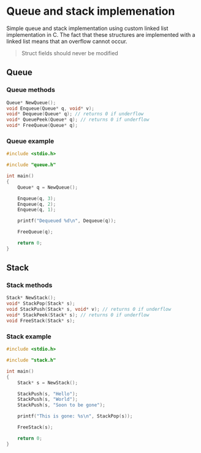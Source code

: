 # Queue and stack implemenation
Simple queue and stack implementation using custom linked list implementation in C. The fact that these structures are implemented with a linked list means that an overflow cannot occur.

> Struct fields should never be modified

## Queue
### Queue methods
```c
Queue* NewQueue();
void Enqueue(Queue* q, void* v);
void* Dequeue(Queue* q); // returns 0 if underflow
void* QueuePeek(Queue* q); // returns 0 if underflow
void* FreeQueue(Queue* q);
```
### Queue example
```c
#include <stdio.h>

#include "queue.h"

int main()
{
    Queue* q = NewQueue();

    Enqueue(q, 3);
    Enqueue(q, 2);
    Enqueue(q, 1);

    printf("Dequeued %d\n", Dequeue(q));

    FreeQueue(q);

    return 0;
}
```
## Stack
### Stack methods
```c
Stack* NewStack();
void* StackPop(Stack* s);
void StackPush(Stack* s, void* v); // returns 0 if underflow
void* StackPeek(Stack* s); // returns 0 if underflow
void FreeStack(Stack* s);
```
### Stack example

```c
#include <stdio.h>

#include "stack.h"

int main()
{
    Stack* s = NewStack();

    StackPush(s, "Hello");
    StackPush(s, "World");
    StackPush(s, "Soon to be gone");

    printf("This is gone: %s\n", StackPop(s));

    FreeStack(s);

    return 0;
}
```
